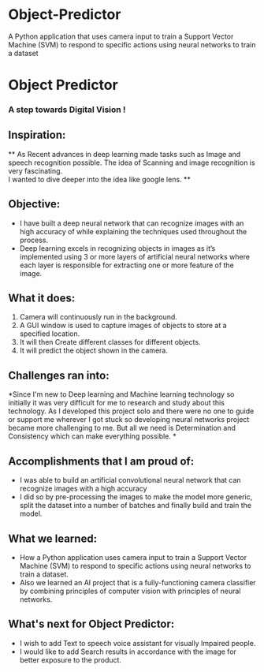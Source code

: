# Object-Predictor
 A Python application that uses camera input to train a Support Vector Machine (SVM) to respond to specific actions using neural networks to train a dataset
 
 #  Object Predictor
###  A step towards Digital Vision !

## Inspiration:
** As Recent advances in deep learning made tasks such as Image and speech recognition possible.
The idea of Scanning and image recognition is very fascinating.        
I wanted to dive deeper into the idea like google lens. **

## Objective:
- I have built a deep neural network that can recognize images with an high accuracy of while explaining the techniques used throughout the process.
- Deep learning excels in recognizing objects in images as it’s implemented using 3 or more layers of artificial neural networks where each layer is responsible for extracting one or more feature of the image.

## What it does:
1. Camera will continuously run in the background.
2. A GUI window is used to capture images of objects to store at a specified location.
3. It will then Create different classes for different objects.
4. It will predict the object shown in the camera.


## Challenges  ran into:
*Since I'm new to Deep learning and Machine learning technology so initially it was very difficult for me to research and study about this technology. As I developed this project solo and there were no one to guide or support me wherever I got stuck so developing neural networks project became more challenging to me. But all we need is Determination and Consistency which can make everything possible. *
  

## Accomplishments that I am proud of:
- I was able to build an artificial convolutional neural network that can recognize images with a high accuracy 
- I did so by pre-processing the images to make the model more generic, split the dataset into a number of batches and finally build and train the model.



## What we learned:
- How a Python application uses camera input to train a Support Vector Machine (SVM) to respond to specific actions using neural networks to train a dataset.
- Also we learned an AI project that is a fully-functioning camera classifier by combining principles of computer vision with principles of neural networks.



## What's next for Object Predictor:
- I wish to add  Text to speech voice assistant for visually Impaired people. 
- I would like to add Search results in accordance with the image for better exposure to the product.


